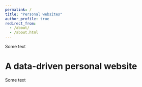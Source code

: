 ```yaml
---
permalink: /
title: "Personal websites"
author_profile: true
redirect_from: 
  - /about/
  - /about.html
---
```


Some text

A data-driven personal website
======
Some text


